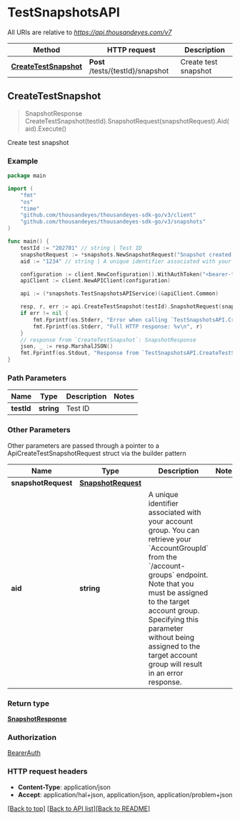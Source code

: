 # TestSnapshotsAPI

All URIs are relative to *https://api.thousandeyes.com/v7*

Method | HTTP request | Description
------------- | ------------- | -------------
[**CreateTestSnapshot**](TestSnapshotsAPI.md#CreateTestSnapshot) | **Post** /tests/{testId}/snapshot | Create test snapshot



## CreateTestSnapshot

> SnapshotResponse CreateTestSnapshot(testId).SnapshotRequest(snapshotRequest).Aid(aid).Execute()

Create test snapshot



### Example

```go
package main

import (
	"fmt"
	"os"
    "time"
	"github.com/thousandeyes/thousandeyes-sdk-go/v3/client"
	"github.com/thousandeyes/thousandeyes-sdk-go/v3/snapshots"
)

func main() {
	testId := "202701" // string | Test ID
	snapshotRequest := *snapshots.NewSnapshotRequest("Snapshot created through API", time.Now(), time.Now()) // SnapshotRequest | 
	aid := "1234" // string | A unique identifier associated with your account group. You can retrieve your `AccountGroupId` from the `/account-groups` endpoint. Note that you must be assigned to the target account group. Specifying this parameter without being assigned to the target account group will result in an error response. (optional)

	configuration := client.NewConfiguration().WithAuthToken("<bearer-token>")
	apiClient := client.NewAPIClient(configuration)

	api := (*snapshots.TestSnapshotsAPIService)(&apiClient.Common)

	resp, r, err := api.CreateTestSnapshot(testId).SnapshotRequest(snapshotRequest).Aid(aid).Execute()
	if err != nil {
		fmt.Fprintf(os.Stderr, "Error when calling `TestSnapshotsAPI.CreateTestSnapshot``: %v\n", err)
		fmt.Fprintf(os.Stderr, "Full HTTP response: %v\n", r)
	}
	// response from `CreateTestSnapshot`: SnapshotResponse
	json, _ := resp.MarshalJSON()
	fmt.Fprintf(os.Stdout, "Response from `TestSnapshotsAPI.CreateTestSnapshot`: %v\n", string(json))
}
```

### Path Parameters


Name | Type | Description  | Notes
------------- | ------------- | ------------- | -------------
**testId** | **string** | Test ID | 

### Other Parameters

Other parameters are passed through a pointer to a ApiCreateTestSnapshotRequest struct via the builder pattern


Name | Type | Description  | Notes
------------- | ------------- | ------------- | -------------
 **snapshotRequest** | [**SnapshotRequest**](SnapshotRequest.md) |  | 
 **aid** | **string** | A unique identifier associated with your account group. You can retrieve your &#x60;AccountGroupId&#x60; from the &#x60;/account-groups&#x60; endpoint. Note that you must be assigned to the target account group. Specifying this parameter without being assigned to the target account group will result in an error response. | 

### Return type

[**SnapshotResponse**](SnapshotResponse.md)

### Authorization

[BearerAuth](../README.md#BearerAuth)

### HTTP request headers

- **Content-Type**: application/json
- **Accept**: application/hal+json, application/json, application/problem+json

[[Back to top]](#) [[Back to API list]](../README.md#documentation-for-api-endpoints)[[Back to README]](../README.md)


